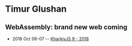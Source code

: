 # Timur Glushan

## WebAssembly: brand new web coming
- 2018 Oct 06-07 -- [KharkivJS 9 - 2018](https://www.youtube.com/watch?v=vJoSP5bH2AM)    
